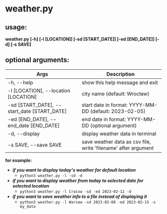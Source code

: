 # weather.py

## usage:
**weather.py [-h] [-l [LOCATION]] [-sd [START_DATE]] [-ed [END_DATE]] [-d] [-s SAVE]**

## optional arguments:
| Args                                        | Description                                                    |
|---------------------------------------------|----------------------------------------------------------------|
| -h, --help                                  | show this help message and exit                                |
| -l [LOCATION], --location [LOCATION]        | city name (default: Wrocław)                                   |
| -sd [START_DATE], --start_date [START_DATE] | start date in format: YYYY-MM-DD (default: 2023-02-05)         |
| -ed [END_DATE], --end_date [END_DATE]       | end date in format: YYYY-MM-DD (optional argument)             |
| -d, --display                               | display weather data in terminal                               |
| -s SAVE, --save SAVE                        | save weather data as csv file, write 'filename' after argument |

**for example:**
- ***if you want to display today's weather for default location***
  - `python3 weather.py -l -sd -d`
- ***if you want to display weather from today to selected date for selected location***
  - `python3 weather.py -l Cracow -sd -ed 2023-02-12 -d`
- ***if you want to save weather info to a file instead of displaying it***
  - `python3 weather.py -l Warsaw -sd 2023-02-08 -ed 2023-02-15 -s my_data`

